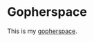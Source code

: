 # Gopherspace

This is my [gopherspace](http://gopher.floodgap.com/gopher/gw?gopher://sdf.org:70/1/users/julienxx/).
